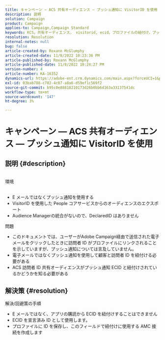 ```yaml
---
title: キャンペーン — ACS 共有オーディエンス — プッシュ通知に VisitorID を使用
description: 説明
solution: Campaign
product: Campaign
applies-to: Campaign,Campaign Standard
keywords: KCS，共有オーディエンス， visitorid, ecid，プロファイルの紐付け，プッシュ通知
resolution: Resolution
internal-notes: null
bug: false
article-created-by: Roxann McGlumphy
article-created-date: 11/8/2022 10:23:36 PM
article-published-by: Roxann McGlumphy
article-published-date: 11/8/2022 10:24:27 PM
version-number: 4
article-number: KA-16352
dynamics-url: https://adobe-ent.crm.dynamics.com/main.aspx?forceUCI=1&pagetype=entityrecord&etn=knowledgearticle&id=647e0ff9-b35f-ed11-9561-6045bd006704
exl-id: 03bab788-c702-4c07-a8a6-d59ef1c569f2
source-git-commit: b95c0e88818210173d26b0bb6d163a33137541dc
workflow-type: tm+mt
source-wordcount: '147'
ht-degree: 3%

---
```


# キャンペーン — ACS 共有オーディエンス — プッシュ通知に VisitorID を使用

## 説明 {#description}

<br>環境<br><br>
- E メールではなくプッシュ通知を使用する
- VisitorID を使用した People コアサービスからのオーディエンスのエクスポート
- Audience Managerの統合がないので、DeclaredID はありません

問題
- このドキュメントでは、ユーザーがAdobe Campaign経由で送信された電子メールをクリックしたときに訪問者 ID がプロファイルにリンクされることを示していますが、プッシュ通知については言及していません。
- 電子メールではなくプッシュ通知を使用して顧客と訪問者 ID を紐付ける必要がある
- ACS 訪問者 ID 共有オーディエンスがプッシュ通知 ECID と紐付けされているかどうかを知る必要がある







## 解決策 {#resolution}


解決/回避策の手順

- E メールではなく、アプリの購読から ECID を紐付けすることはできません
- ECID を宣言済み ID として使用します。
- プロファイルに ID を保存し、このフィールドで紐付けに使用する AMC 接続を作成します
